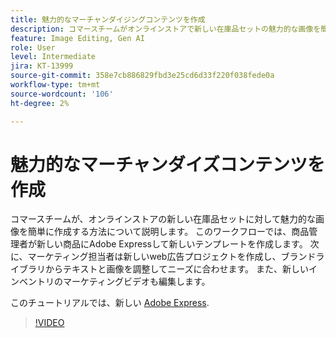 ```yaml
---
title: 魅力的なマーチャンダイジングコンテンツを作成
description: コマースチームがオンラインストアで新しい在庫品セットの魅力的な画像を簡単に作成する方法を説明します。
feature: Image Editing, Gen AI
role: User
level: Intermediate
jira: KT-13999
source-git-commit: 358e7cb886829fbd3e25cd6d33f220f038fede0a
workflow-type: tm+mt
source-wordcount: '106'
ht-degree: 2%

---
```


# 魅力的なマーチャンダイズコンテンツを作成

コマースチームが、オンラインストアの新しい在庫品セットに対して魅力的な画像を簡単に作成する方法について説明します。 このワークフローでは、商品管理者が新しい商品にAdobe Expressして新しいテンプレートを作成します。 次に、マーケティング担当者は新しいweb広告プロジェクトを作成し、ブランドライブラリからテキストと画像を調整してニーズに合わせます。 また、新しいインベントリのマーケティングビデオも編集します。

このチュートリアルでは、新しい [Adobe Express](https://www.adobe.com/express/).

>[!VIDEO](https://video.tv.adobe.com/v/3424458?quality=12&learn=on&hidetitle=true)

